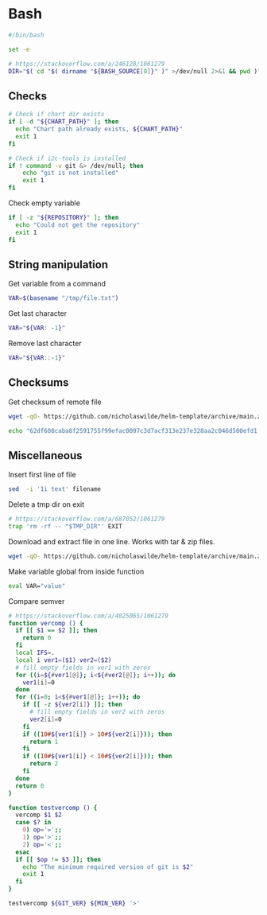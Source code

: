 # Bash

```bash
#/bin/bash

set -e

# https://stackoverflow.com/a/246128/1061279
DIR="$( cd "$( dirname "${BASH_SOURCE[0]}" )" >/dev/null 2>&1 && pwd )"
```

## Checks
```bash
# Check if chart dir exists
if [ -d "${CHART_PATH}" ]; then
  echo "Chart path already exists, ${CHART_PATH}"
  exit 1
fi

# Check if i2c-tools is installed
if ! command -v git &> /dev/null; then
    echo "git is not installed"
    exit 1
fi

```

Check empty variable

```bash
if [ -z "${REPOSITORY}" ]; then
  echo "Could not get the repository"
  exit 1
fi
```

## String manipulation

Get variable from a command

```bash
VAR=$(basename "/tmp/file.txt")
```

Get last character

```bash
VAR="${VAR: -1}"
```

Remove last character

```bash
VAR="${VAR::-1}"
```

## Checksums

Get checksum of remote file

```bash
wget -qO- https://github.com/nicholaswilde/helm-template/archive/main.zip | sha256sum
```

```bash
echo "62df608caba8f2591755f99efac0097c3d7acf313e237e328aa2c046d500efd1  main.zip" | sha256sum -c
```

## Miscellaneous

Insert first line of file
```bash
sed  -i '1i text' filename
```

Delete a tmp dir on exit
```bash
# https://stackoverflow.com/a/687052/1061279
trap 'rm -rf -- "$TMP_DIR"' EXIT
```

Download and extract file in one line. Works with tar & zip files.

```bash
wget -qO- https://github.com/nicholaswilde/helm-template/archive/main.zip | bsdtar -xvf-
```

Make variable global from inside function

```bash
eval VAR="value"
```

Compare semver

```bash
# https://stackoverflow.com/a/4025065/1061279
function vercomp () {
  if [[ $1 == $2 ]]; then
    return 0
  fi
  local IFS=.
  local i ver1=($1) ver2=($2)
  # fill empty fields in ver1 with zeros
  for ((i=${#ver1[@]}; i<${#ver2[@]}; i++)); do
    ver1[i]=0
  done
  for ((i=0; i<${#ver1[@]}; i++)); do
    if [[ -z ${ver2[i]} ]]; then
      # fill empty fields in ver2 with zeros
      ver2[i]=0
    fi
    if ((10#${ver1[i]} > 10#${ver2[i]})); then
      return 1
    fi
    if ((10#${ver1[i]} < 10#${ver2[i]})); then
      return 2
    fi
  done
  return 0
}

function testvercomp () {
  vercomp $1 $2
  case $? in
    0) op='=';;
    1) op='>';;
    2) op='<';;
  esac
  if [[ $op != $3 ]]; then
    echo "The minimum required version of git is $2"
    exit 1
  fi
}

testvercomp ${GIT_VER} ${MIN_VER} '>'
```
